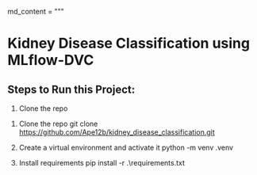 md_content = """
# Kidney Disease Classification using MLflow-DVC

## Steps to Run this Project:

1. Clone the repo


1) Clone the repo
git clone https://github.com/Ape12b/kidney_disease_classification.git

2. Create a virtual environment and activate it
python -m venv .venv

3) Install requirements
pip install -r .\requirements.txt

